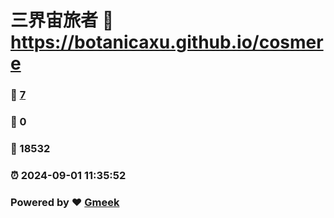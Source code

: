 # 三界宙旅者 :link: https://botanicaxu.github.io/cosmere 
### :page_facing_up: [7](https://botanicaxu.github.io/cosmere/tag.html) 
### :speech_balloon: 0 
### :hibiscus: 18532 
### :alarm_clock: 2024-09-01 11:35:52 
### Powered by :heart: [Gmeek](https://github.com/Meekdai/Gmeek)
